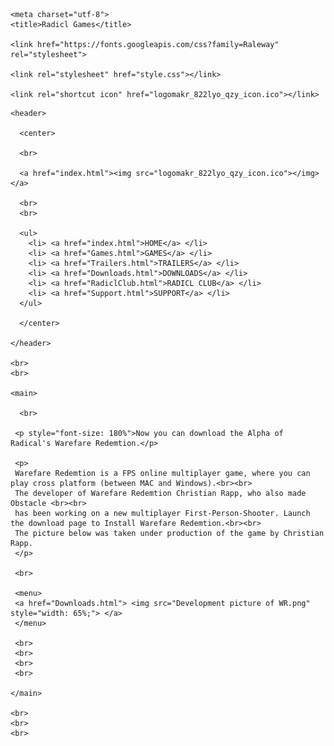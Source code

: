 <!DOCTYPE html>
<html lang="en" dir="ltr">


  <head>

    <meta charset="utf-8">
    <title>Radicl Games</title>

    <link href="https://fonts.googleapis.com/css?family=Raleway" rel="stylesheet">

    <link rel="stylesheet" href="style.css"></link>

    <link rel="shortcut icon" href="logomakr_822lyo_qzy_icon.ico"></link>

  </head>


  <body>

    <header>

      <center>

      <br>

      <a href="index.html"><img src="logomakr_822lyo_qzy_icon.ico"></img></a>

      <br>
      <br>

      <ul>
        <li> <a href="index.html">HOME</a> </li>
        <li> <a href="Games.html">GAMES</a> </li>
        <li> <a href="Trailers.html">TRAILERS</a> </li>
        <li> <a href="Downloads.html">DOWNLOADS</a> </li>
        <li> <a href="RadiclClub.html">RADICL CLUB</a> </li>
        <li> <a href="Support.html">SUPPORT</a> </li>
      </ul>

      </center>

    </header>

    <br>
    <br>

    <main>

      <br>

     <p style="font-size: 180%">Now you can download the Alpha of Radical's Warefare Redemtion.</p>

     <p>
     Warefare Redemtion is a FPS online multiplayer game, where you can play cross platform (between MAC and Windows).<br><br>
     The developer of Warefare Redemtion Christian Rapp, who also made Obstacle <br><br>
     has been working on a new multiplayer First-Person-Shooter. Launch the download page to Install Warefare Redemtion.<br><br>
     The picture below was taken under production of the game by Christian Rapp.
     </p>

     <br>

     <menu>
     <a href="Downloads.html"> <img src="Development picture of WR.png" style="width: 65%;"> </a>
     </menu>

     <br>
     <br>
     <br>
     <br>

    </main>

    <br>
    <br>
    <br>

  </body>


</html>

